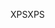 <span data-ttu-id="db50d-101">XPS</span><span class="sxs-lookup"><span data-stu-id="db50d-101">XPS</span></span>